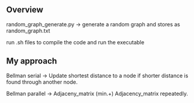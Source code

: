 ## Overview

random_graph_generate.py -> generate a random graph and stores as random_graph.txt <br/>

run .sh files to compile the code and run the executable

## My approach

Bellman serial -> Update shortest distance to a node if shorter distance is found through another node.

Bellman parallel -> Adjaceny_matrix (min.+) Adjacency_matrix repeatedly.
